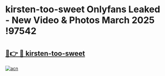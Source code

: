 # kirsten-too-sweet Onlyfans Leaked - New Video & Photos March 2025 !97542

# <h2><a href="https://y2s7z0.iuczelnia.edu.pl?title=kirsten-too-sweet&ref=97542">🔗👉 🔴 kirsten-too-sweet</a></h2>

[![acn](https://github.com/user-attachments/assets/0f9c940e-d8b0-45ae-aac7-cd30a18b3e1c)](https://y2s7z0.iuczelnia.edu.pl?title=kirsten-too-sweet&ref=97542)

